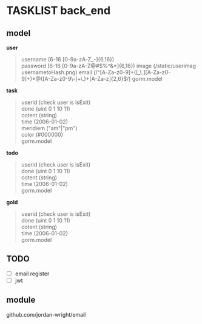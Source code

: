 # TASKLIST back_end

## model

**user**  
> username (6-16 [0-9a-zA-Z_\-]{6,16})   
> password (6-16 [0-9a-zA-Z@#$%^&*]{6,16})   
> image  (/static/userimag usernametoHash.png)
> email  (/^[A-Za-z0-9]+([_\.][A-Za-z0-9]+)*@([A-Za-z0-9\-]+\.)+[A-Za-z]{2,6}$/)
> gorm.model

**task**  
> userid (check user is isExit)  
> done (uint 0 1 10 11)  
> cotent (string)  
> time (2006-01-02)  
> meridiem ("am"|"pm")  
> color (#000000)  
> gorm.model  

**todo**
> userid (check user is isExit)  
> done (uint 0 1 10 11)  
> cotent (string)  
> time (2006-01-02)  
> gorm.model  

**gold**
> userid (check user is isExit)  
> done (uint 0 1 10 11)  
> cotent (string)  
> time (2006-01-02)  
> gorm.model  

## TODO

-[ ] email register  
-[ ] jwt  

## module

github.com/jordan-wright/email

